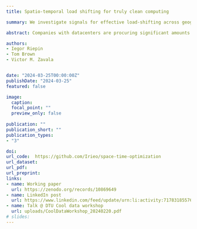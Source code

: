 ```yaml
---
title: Spatio-temporal load shifting for truly clean computing

summary: We investigate signals for effective load-shifting across geographically distributed datacenters operated by a company aiming for 24/7 Carbon-Free Energy matching.

abstract: Companies with datacenters are procuring significant amounts of renewable energy to reduce their carbon footprint. There is increasing interest in achieving 24/7 Carbon-Free Energy (CFE) matching in electricity usage, aiming to eliminate all carbon footprints associated with electricity consumption on an hourly basis. However, the variability of renewable energy resources poses significant challenges for achieving this goal. We explore the impact of shifting computing jobs and associated power loads both in time and between datacenter locations. We develop an optimization model to simulate a network of geographically distributed datacenters managed by a company leveraging spatio-temporal load flexibility to achieve 24/7 CFE matching. We isolate three signals relevant for informed use of load flexiblity -- varying average quality of renewable energy resources, low correlation between wind power generation over long distances due to different weather conditions, and lags in solar radiation peak due to Earth’s rotation. We illustrate that the location of datacenters and the time of year affect which signal drives an effective load-shaping strategy. The energy procurement and load-shifting decisions based on informed use of these signals facilitate the resource-efficiency and cost-effectiveness of clean computing—the costs of 24/7 CFE are reduced by 1.29±0.07 EUR/MWh for every additional percentage of flexible load. We provide practical guidelines on how companies with datacenters can leverage spatio-temporal load flexibility for truly clean computing. Our results and the open-source optimization model can also be useful for a broader variety of companies with flexible loads and an interest in eliminating their carbon footprint.

authors:
- Iegor Riepin
- Tom Brown
- Victor M. Zavala


date: "2024-03-25T00:00:00Z"
publishDate: "2024-03-25"
featured: false

image:
  caption:
  focal_point: ""
  preview_only: false
  
publication: ""
publication_short: ""
publication_types:
- "3"

doi:
url_code:  https://github.com/Irieo/space-time-optimization
url_dataset: 
url_pdf: 
url_preprint: 
links:
- name: Working paper 
  url: https://zenodo.org/records/10869649
- name: LinkedIn post
  url: https://www.linkedin.com/feed/update/urn:li:activity:7178318557603143680/
- name: Talk @ DTU Cool data workshop
  url: uploads/CoolDataWorkshop_20240220.pdf
# slides:
---
```


